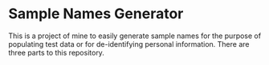 # Sample Names Generator
This is a project of mine to easily generate sample names for the purpose of populating test data or for de-identifying personal information. There are three parts to this repository.
